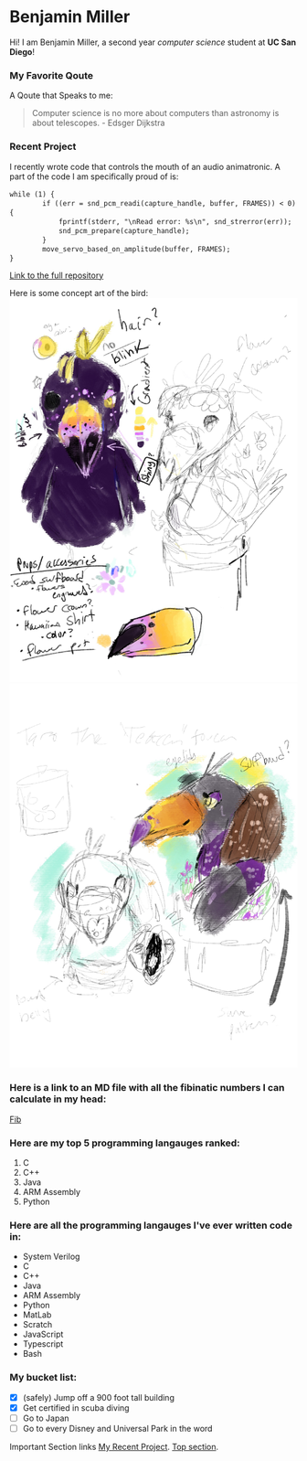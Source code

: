 # Benjamin Miller
Hi! I am Benjamin Miller, a second year *computer science* student at **UC San Diego**!


### My Favorite Qoute
A Qoute that Speaks to me:
> Computer science is no more about computers than astronomy is about telescopes. - Edsger Dijkstra

### Recent Project
I recently wrote code that controls the mouth of an audio animatronic. A part of the code I am specifically proud of is:
```
while (1) {
    	if ((err = snd_pcm_readi(capture_handle, buffer, FRAMES)) < 0) {
        	fprintf(stderr, "\nRead error: %s\n", snd_strerror(err));
        	snd_pcm_prepare(capture_handle);
    	}
    	move_servo_based_on_amplitude(buffer, FRAMES);
}
```
[Link to the full repository](https://github.com/BenMiller0/teaAnimatronic/tree/main)

Here is some concept art of the bird:
![img1](images/ConceptArt1.jpg) 
![img2](images/ConceptArt2.jpg) 

### Here is a link to an MD file with all the fibinatic numbers I can calculate in my head:
[Fib](fib.md)

### Here are my top 5 programming langauges ranked:
1. C
2. C++
3. Java
4. ARM Assembly
5. Python

### Here are all the programming langauges I've ever written code in:
- System Verilog
- C
- C++
- Java
- ARM Assembly
- Python
- MatLab
- Scratch
- JavaScript
- Typescript
- Bash

### My bucket list:
- [x] (safely) Jump off a 900 foot tall building
- [x] Get certified in scuba diving
- [ ] Go to Japan
- [ ] Go to every Disney and Universal Park in the word

Important Section links
[My Recent Project](#Recent-Project).
[Top section](#Benjamin-Miller).
